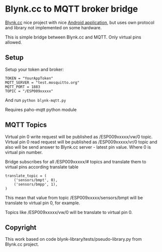 Blynk.cc to MQTT broker bridge
==============================

[Blynk.cc](http://blynk.cc/) nice project with nice [Android application](https://play.google.com/store/apps/details?id=cc.blynk), but uses own protocol and library not implemented on some hardware.

This is simple bridge between Blynk.cc and MQTT. Only virtual pins allowed.


Setup
-----

Setup your token and broker:
```
TOKEN = "YourAppToken"
MQTT_SERVER = "test.mosquitto.org"
MQTT_PORT = 1883
TOPIC = "/ESP009xxxxx"
```
And run ```python blynk-mqtt.py```

Requires paho-mqtt python module


MQTT Topics
-----------

Virtual pin 0 write request will be published as /ESP009xxxxx/vw/0 topic.
Virtual pin 0 read request will be published as /ESP009xxxxx/vr/0 topic and also will be send answer to Blynk.cc server - latest pin value.
Where 0 is virtual pin number.

Bridge subscribes for all /ESP009xxxxx/# topics and translate them to virtual pins according translate table
```
translate_topic = (
	('sensors/bmpt', 0),
	('sensors/bmpp', 1),
)
```

This mean that value from topic /ESP009xxxxx/sensors/bmpt will be translate to virtual pin 0, for example.

Topics like /ESP009xxxxx/vw/0 will be translate to virtual pin 0.


Copyright
---------

This work based on code blynk-library/tests/pseudo-library.py from Blynk.cc project.
